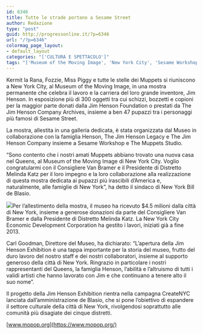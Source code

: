 ```yaml
---
id: 6346
title: Tutte le strade portano a Sesame Street
author: Redazione
type: "post"
guid: http://progressonline.it/?p=6346
url: "/?p=6346"
colormag_page_layout:
- default_layout
categories: "['CULTURA E SPETTACOLO']"
tags: "['Museum of the Moving Image', 'New York City', 'Sesame Workshop', 'The Muppets Studio']"
---
```


Kermit la Rana, Fozzie, Miss Piggy e tutte le stelle dei Muppets si riuniscono a New York City, al Museum of the Moving Image, in una mostra permanente che celebra il lavoro e la carriera del loro grande inventore, Jim Henson. In esposizione più di 300 oggetti tra cui schizzi, bozzetti e copioni per la maggior parte donati dalla Jim Henson Foundation o prestati da The Jim Henson Company Archives, insieme a ben 47 pupazzi tra i personaggi più famosi di Sesame Street.

La mostra, allestita in una galleria dedicata, è stata organizzata dal Museo in collaborazione con la famiglia Henson, The Jim Henson Legacy e The Jim Henson Company insieme a Sesame Workshop e The Muppets Studio.

“Sono contento che i nostri amati Muppets abbiano trovato una nuova casa nel Queens, al Museum of the Moving Image di New York City. Voglio congratularmi con il Consigliere Van Bramer e il Presidente di Distretto Melinda Katz per il loro impegno e la loro collaborazione alla realizzazione di questa mostra dedicata ai pupazzi più irascibili d’America e, naturalmente, alle famiglie di New York”, ha detto il sindaco di New York Bill de Blasio.

![](https://progressonline.it/wp-content/uploads/2017/09/21HENSON2-master675-300x225.jpg)Per l’allestimento della mostra, il museo ha ricevuto $4.5 milioni dalla città di New York, insieme a generose donazioni da parte del Consigliere Van Bramer e dalla Presidente di Distretto Melinda Katz. La New York City Economic Development Corporation ha gestito i lavori, iniziati già a fine 2013.

Carl Goodman, Direttore del Museo, ha dichiarato: “L’apertura della Jim Henson Exhibition è una tappa importante per la storia del museo, frutto del duro lavoro del nostro staff e dei nostri collaboratori, insieme al supporto generoso della città di New York. Ringrazio in particolare i nostri rappresentanti del Queens, la famiglia Henson, l’abilità e l’altruismo di tutti i validi artisti che hanno lavorato con Jim e che continuano a tenere alto il suo nome”.

Il progetto della Jim Henson Exhibition rientra nella campagna CreateNYC lanciata dall’amministrazione de Blasio, che si pone l’obiettivo di espandere il settore culturale della città di New York, rivolgendosi soprattutto alle comunità più disagiate dei cinque distretti.

[www.mopop.org](https://www.mopop.org/)